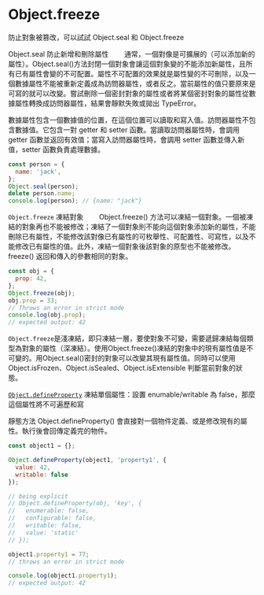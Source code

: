 # Object.freeze

防止對象被篡改，可以試試 Object.seal 和 Object.freeze


Object.seal 防止新增和刪除屬性
  通常，一個對像是可擴展的（可以添加新的屬性）。Object.seal()方法封閉一個對象會讓這個對象變的不能添加新屬性，且所有已有屬性會變的不可配置。屬性不可配置的效果就是屬性變的不可刪除，以及一個數據屬性不能被重新定義成為訪問器屬性，或者反之。當前屬性的值只要原來是可寫的就可以改變。嘗試刪除一個密封對象的屬性或者將某個密封對象的屬性從數據屬性轉換成訪問器屬性，結果會靜默失敗或拋出 TypeError。

數據屬性包含一個數據值的位置，在這個位置可以讀取和寫入值。訪問器屬性不包含數據值。它包含一對 getter 和 setter 函數。當讀取訪問器屬性時，會調用 getter 函數並返回有效值；當寫入訪問器屬性時，會調用 setter 函數並傳入新值，setter 函數負責處理數據。


```js
const person = {
  name: 'jack',
};
Object.seal(person);
delete person.name;
console.log(person); // {name: "jack"}
```

`Object.freeze` 凍結對象   Object.freeze() 方法可以凍結一個對象。一個被凍結的對象再也不能被修改；凍結了一個對象則不能向這個對象添加新的屬性，不能刪除已有屬性，不能修改該對像已有屬性的可枚舉性、可配置性、可寫性，以及不能修改已有屬性的值。此外，凍結一個對象後該對象的原型也不能被修改。freeze() 返回和傳入的參數相同的對象。

```js
const obj = {
  prop: 42,
};
Object.freeze(obj);
obj.prop = 33;
// Throws an error in strict mode
console.log(obj.prop);
// expected output: 42
```


`Object.freeze`是淺凍結，即只凍結一層，要使對象不可變，需要遞歸凍結每個類型為對象的屬性（深凍結）。使用Object.freeze()凍結的對象中的現有屬性值是不可變的。用Object.seal()密封的對象可以改變其現有屬性值。同時可以使用 Object.isFrozen、Object.isSealed、Object.isExtensible 判斷當前對象的狀態。

[`Object.defineProperty`](https://developer.mozilla.org/zh-TW/docs/Web/JavaScript/Reference/Global_Objects/Object/defineProperty) 凍結單個屬性：設置 enumable/writable 為 false，那麼這個屬性將不可遍歷和寫

靜態方法 Object.defineProperty() 會直接對一個物件定義、或是修改現有的屬性。執行後會回傳定義完的物件。

```js
const object1 = {};

Object.defineProperty(object1, 'property1', {
  value: 42,
  writable: false
});

// being explicit
// Object.defineProperty(obj, 'key', {
//   enumerable: false,
//   configurable: false,
//   writable: false,
//   value: 'static'
// });

object1.property1 = 77;
// throws an error in strict mode

console.log(object1.property1);
// expected output: 42
```

